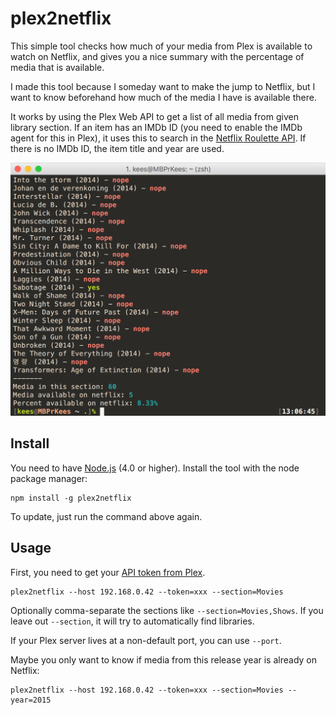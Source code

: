 # plex2netflix

This simple tool checks how much of your media from Plex is available to watch on Netflix, and gives you a nice summary with the percentage of media that is available.

I made this tool because I someday want to make the jump to Netflix, but I want to know beforehand how much of the media I have is available there.

It works by using the Plex Web API to get a list of all media from given library section. If an item has an IMDb ID (you need to enable the IMDb agent for this in Plex), it uses this to search in the [Netflix Roulette API](http://netflixroulette.net/api/). If there is no IMDb ID, the item title and year are used.

<img src="./example.png" width="609" alt="Example">

## Install

You need to have [Node.js](https://nodejs.org) (4.0 or higher). Install the tool with the node package manager:

```
npm install -g plex2netflix
```

To update, just run the command above again.

## Usage

First, you need to get your [API token from Plex](https://support.plex.tv/hc/en-us/articles/204059436-Finding-your-account-token-X-Plex-Token).

```
plex2netflix --host 192.168.0.42 --token=xxx --section=Movies
```

Optionally comma-separate the sections like `--section=Movies,Shows`. If you leave out `--section`, it will try to automatically find libraries.

If your Plex server lives at a non-default port, you can use `--port`.

Maybe you only want to know if media from this release year is already on Netflix:

```
plex2netflix --host 192.168.0.42 --token=xxx --section=Movies --year=2015
```
